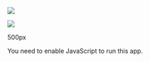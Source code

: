 ![](https://ct.pinterest.com/v3/?tid=2613922701259&noscript=1)

![](https://www.facebook.com/tr?id=324942534599956&ev=PageView&noscript=1)

500px

You need to enable JavaScript to run this app.